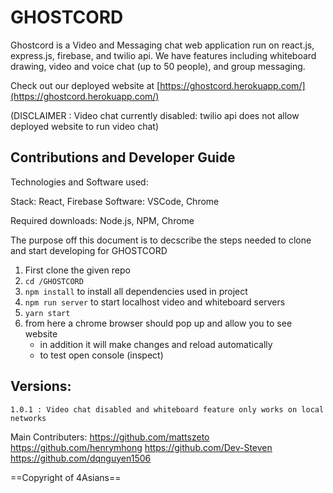 # GHOSTCORD

Ghostcord is a Video and Messaging chat web application run on react.js, express.js, firebase, and twilio api. We have features including whiteboard drawing, video and voice chat (up to 50 people), and group messaging.

Check out our deployed website at [https://ghostcord.herokuapp.com/](https://ghostcord.herokuapp.com/)

(DISCLAIMER : Video chat currently disabled: twilio api does not allow deployed website to run video chat)

## Contributions and Developer Guide

Technologies and Software used:

Stack: React, Firebase
Software: VSCode, Chrome

Required downloads: Node.js, NPM, Chrome

The purpose off this document is to decscribe the steps needed to clone
and start developing for GHOSTCORD

1. First clone the given repo 
2. `cd /GHOSTCORD`
3. `npm install` to install all dependencies used in project
4. `npm run server` to start localhost video and whiteboard servers
5. `yarn start`
6. from here a chrome browser should pop up and allow you to see website
    - in addition it will make changes and reload automatically
    - to test open console (inspect)


## Versions:

    1.0.1 : Video chat disabled and whiteboard feature only works on local networks
    
    
Main Contributers:
https://github.com/mattszeto
https://github.com/henrymhong
https://github.com/Dev-Steven
https://github.com/dqnguyen1506

==Copyright of 4Asians==

